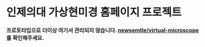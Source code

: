 # 인제의대 가상현미경 홈페이지 프로젝트

**프로토타입으로 더이상 여기서 관리되지 않습니다. [newsemtle/virtual-microscope](https://github.com/newsemtle/virtual-microscope)를 확인해주세요.**
